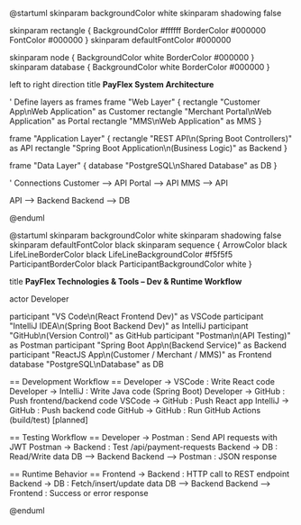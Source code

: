 @startuml
skinparam backgroundColor white
skinparam shadowing false

skinparam rectangle {
  BackgroundColor #ffffff
  BorderColor #000000
  FontColor #000000
}
skinparam defaultFontColor #000000

skinparam node {
  BackgroundColor white
  BorderColor #000000
}
skinparam database {
  BackgroundColor white
  BorderColor #000000
}

left to right direction
title <b>PayFlex System Architecture</b>

' Define layers as frames
frame "Web Layer" {
  rectangle "Customer App\nWeb Application" as Customer
  rectangle "Merchant Portal\nWeb Application" as Portal
  rectangle "MMS\nWeb Application" as MMS
}

frame "Application Layer" {
  rectangle "REST API\n(Spring Boot Controllers)" as API
  rectangle "Spring Boot Application\n(Business Logic)" as Backend
}

frame "Data Layer" {
  database "PostgreSQL\nShared Database" as DB
}

' Connections
Customer --> API
Portal --> API
MMS --> API

API --> Backend
Backend --> DB

@enduml


@startuml
skinparam backgroundColor white
skinparam shadowing false
skinparam defaultFontColor black
skinparam sequence {
  ArrowColor black
  LifeLineBorderColor black
  LifeLineBackgroundColor #f5f5f5
  ParticipantBorderColor black
  ParticipantBackgroundColor white
}

title <b>PayFlex Technologies & Tools – Dev & Runtime Workflow</b>

actor Developer

participant "VS Code\n(React Frontend Dev)" as VSCode
participant "IntelliJ IDEA\n(Spring Boot Backend Dev)" as IntelliJ
participant "GitHub\n(Version Control)" as GitHub
participant "Postman\n(API Testing)" as Postman
participant "Spring Boot App\n(Backend Service)" as Backend
participant "ReactJS App\n(Customer / Merchant / MMS)" as Frontend
database "PostgreSQL\nDatabase" as DB

== Development Workflow ==
Developer -> VSCode : Write React code
Developer -> IntelliJ : Write Java code (Spring Boot)
Developer -> GitHub : Push frontend/backend code
VSCode -> GitHub : Push React app
IntelliJ -> GitHub : Push backend code
GitHub -> GitHub : Run GitHub Actions (build/test) [planned]

== Testing Workflow ==
Developer -> Postman : Send API requests with JWT
Postman -> Backend : Test /api/payment-requests
Backend -> DB : Read/Write data
DB --> Backend
Backend --> Postman : JSON response

== Runtime Behavior ==
Frontend -> Backend : HTTP call to REST endpoint
Backend -> DB : Fetch/insert/update data
DB --> Backend
Backend --> Frontend : Success or error response

@enduml

